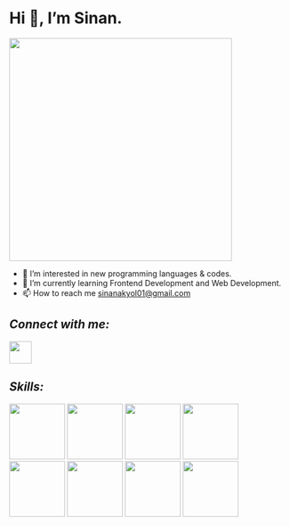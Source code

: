 # Hi 👋, I’m Sinan.
<img src="https://miro.medium.com/max/720/0*7Q3yvSIv_t0ioJ-Z.gif" width="400">

- 👀 I’m interested in new programming languages & codes.
- 🌱 I’m currently learning Frontend Development and Web Development.
- 📫 How to reach me [sinanakyol01@gmail.com](https://sinanakyol01@gmail.com)


## *Connect with me:*
<a href="https://www.linkedin.com/in/sinan-a-959412180/"><img src="https://user-images.githubusercontent.com/110792519/200197968-080d1891-4a00-4f72-87a1-3b6f8e214e0b.png" height="40"></a>




## *Skills:*
<div>
<img src="https://user-images.githubusercontent.com/110792519/200194080-cc9ad8e3-7ac8-4c85-b1e1-bb2feb947a68.png" height="100" >
<img src="https://user-images.githubusercontent.com/110792519/200194133-c56bc63c-47c1-48d9-a4e0-fee074fa29da.png" height="100" >
<img src="https://user-images.githubusercontent.com/110792519/200194139-ae237e35-d77c-4015-b67e-f86a573ece45.png" height="100" >
<img src="https://user-images.githubusercontent.com/110792519/200194148-5e6fadc4-b21a-4be0-89e1-c8bef50c6cf6.png" height="100" >
<img src="https://user-images.githubusercontent.com/110792519/200195597-98a9775e-a73d-4c90-aa86-635c1839771d.png" height="100" >
<img src="https://user-images.githubusercontent.com/110792519/200195581-8f8b7350-e5fa-4c75-92de-7f4b20dea889.png" height="100" >
<img src="https://user-images.githubusercontent.com/110792519/200194162-5531cf65-bc7b-4ee8-9362-8e3a85492709.png" height="100" >
<img src="https://avatars.githubusercontent.com/u/13142323?s=200&v=4" height="100" >
</div>

<!---
sinanakyol/sinanakyol is a ✨ special ✨ repository because its `README.md` (this file) appears on your GitHub profile.
You can click the Preview link to take a look at your changes.
--->
